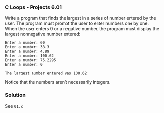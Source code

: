 ### C Loops - Projects 6.01

Write a program that finds the largest in a series of number entered by the user. 
The program must prompt the user to enter numbers one by one. When the user enters 0 or a negative number, 
the program must display the largest nonnegative number entered:

```
Enter a number: 60
Enter a number: 38.3
Enter a number: 4.89
Enter a number: 100.62
Enter a number: 75.2295
Enter a number: 0

The largest number entered was 100.62
```
Notice that the numbers aren't necessarily integers.

### Solution

See ```01.c```
